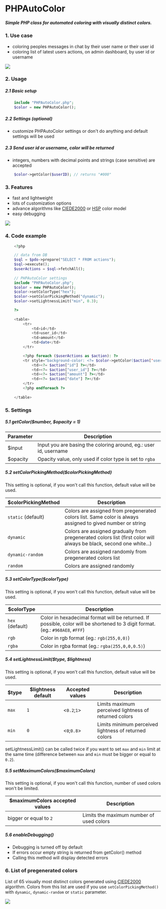 # PHPAutoColor

##### Simple PHP class for automated coloring with visually distinct colors.

### 1. Use case
* coloring peoples messages in chat by their user name or their user id
* coloring list of latest users actions, on admin dashboard, by user id or username

<img src="http://i.imgur.com/gWcqw2c.png">

### 2. Usage

##### 2.1 Basic setup 
```php
	include "PHPAutoColor.php";
	$color = new PHPAutoColor();
```

##### 2.2 Settings (optional)
* customize PHPAutoColor settings or don't do anything and default settings will be used

##### 2.3 Send user id or username, color will be returned
* integers, numbers with decimal points and strings (case sensitive) are accepted
```php
	$color->getColor($userID); // returns "#000"
```

### 3. Features
* fast and lightweight
* lots of customization options
* advance algorithms like <a href="http://en.wikipedia.org/wiki/Color_difference#CIEDE2000">CIEDE2000</a> or <a href="http://alienryderflex.com/hsp.html">HSP</a> color model
* easy debugging

<img src="http://i.imgur.com/elumwcC.png">

### 4. Code example
```php
	<?php

	// data from DB
	$sql = $pdo->prepare("SELECT * FROM actions");
	$sql->execute();
	$userActions = $sql->fetchAll();
	
	// PHPAutoColor settings
	include "PHPAutoColor.php";
	$color = new PHPAutoColor();
	$color->setColorType("hex");
	$color->setColorPickingMethod("dynamic");
	$color->setLightnessLimit("min", 0.3);

	?>
	
	<table>
		<tr>
			<td>id</td>
			<td>user_id</td>
			<td>amount</td>
			<td>date</td>
		</tr>

		<?php foreach ($userActions as $action): ?>
		<tr style="background-color: <?= $color->getColor($action['user_id']) ?>">
			<td><?= $action["id"] ?></td>
			<td><?= $action["user_id"] ?></td>
			<td><?= $action["amount"] ?></td>
			<td><?= $action["date"] ?></td>
		</tr>
		<?php endforeach ?>
	
	</table>
```

### 5. Settings

##### 5.1 getColor($number, $opacity = 1)

| Parameter | Description |
| --------- | ----------- |
| $input    | Input you are basing the coloring around, eg.: user id, username |
| $opacity  | Opacity value, only used if color type is set to `rgba` |

##### 5.2 setColorPickingMethod($colorPickingMethod)

This setting is optional, if you won't call this function, default value will be used.

| $colorPickingMethod  | Description |
| -------------------- | ----------- |
| `static` (default)   | Colors are assigned from pregenerated colors list. Same color is always assigned to gived number or string |
| `dynamic`            | Colors are assigned gradually from pregenerated colors list (first color will always be black, second one white...) |
| `dynamic-random`     | Colors are assigned randomly from pregenerated colors list |
| `random`             | Colors are assigned randomly |

##### 5.3 setColorType($colorType)

This setting is optional, if you won't call this function, default value will be used.

| $colorType      | Description |
| --------------- | ----------- |
| `hex` (default) | Color in hexadecimal format will be returned. If possible, color will be shortened to 3 digit format. (eg.: `#968AE8`, `#FFF`) |
| `rgb`           | Color in rgb format (eg.: `rgb(255,0,0)`) |
| `rgba`          | Color in rgba format (eg.: `rgba(255,0,0,0.5)`) |

##### 5.4 setLightnessLimit($type, $lightness)

This setting is optional, if you won't call this function, default value will be used.

| $type | $lightness default | Accepted values | Description |
| ----- | ------------------ | --------------- | ----------- |
| `max` | `1`                | <`0.2`;`1`>     | Limits maximum perceived lightness of returned colors |
| `min` | `0`                | <`0`;`0.8`>     | Limits minimum perceived lightness of returned colors |

setLightnessLimit() can be called twice if you want to set `max` and `min` limit at the same time (difference between `max` and `min` must be bigger or equal to `0.2`).

##### 5.5 setMaximumColors($maximumColors)

This setting is optional, if you won't call this function, number of used colors won't be limited.

| $maximumColors accepted values | Description                              |
| ------------------------------ | ---------------------------------------- |
| bigger or equal to `2`         | Limits the maximum number of used colors |

##### 5.6 enableDebugging()

* Debugging is turned off by default
* If errors occur empty string is returned from getColor() method
* Calling this method will display detected errors

### 6. List of pregenerated colors

List of 65 visually most distinct colors generated using <a href="http://en.wikipedia.org/wiki/Color_difference#CIEDE2000">CIEDE2000</a> algorithm.
Colors from this list are used if you use `setColorPickingMethod()` with `dynamic`, `dynamic-random` or `static` parameter.

<img src="http://i.imgur.com/40Dwl8U.png">


